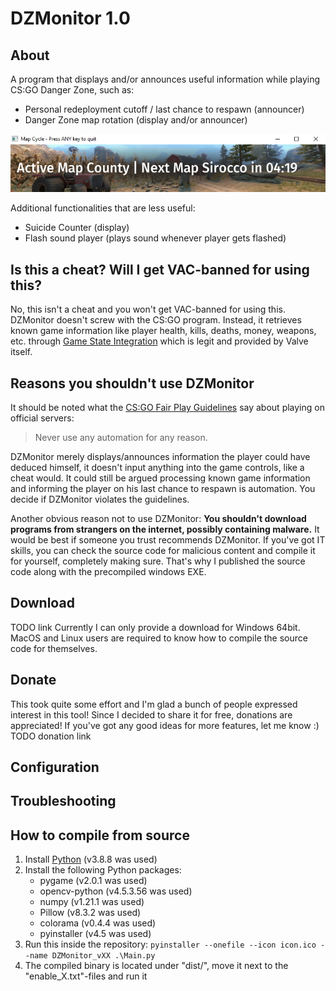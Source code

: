 # DZMonitor 1.0

## About
A program that displays and/or announces useful information while playing CS:GO Danger Zone, such as:
- Personal redeployment cutoff / last chance to respawn (announcer)
- Danger Zone map rotation (display and/or announcer)

![Map Cycle Display](/unused/example_map_cycle.jpg)

Additional functionalities that are less useful:
- Suicide Counter (display)
- Flash sound player (plays sound whenever player gets flashed)

## Is this a cheat? Will I get VAC-banned for using this?
No, this isn't a cheat and you won't get VAC-banned for using this. DZMonitor doesn't screw with the CS:GO program. Instead, it retrieves known game information like player health, kills, deaths, money, weapons, etc. through [Game State Integration](https://developer.valvesoftware.com/wiki/Counter-Strike:_Global_Offensive_Game_State_Integration) which is legit and provided by Valve itself.

## Reasons you shouldn't use DZMonitor
It should be noted what the [CS:GO Fair Play Guidelines](https://blog.counter-strike.net/index.php/fair-play-guidelines/) say about playing on official servers:

> Never use any automation for any reason.

DZMonitor merely displays/announces information the player could have deduced himself, it doesn't input anything into the game controls, like a cheat would. It could still be argued processing known game information and informing the player on his last chance to respawn is automation. You decide if DZMonitor violates the guidelines.

Another obvious reason not to use DZMonitor: **You shouldn't download programs from strangers on the internet, possibly containing malware.** It would be best if someone you trust recommends DZMonitor. If you've got IT skills, you can check the source code for malicious content and compile it for yourself, completely making sure. That's why I published the source code along with the precompiled windows EXE.

## Download
TODO link
Currently I can only provide a download for Windows 64bit. MacOS and Linux users are required to know how to compile the source code for themselves.

## Donate
This took quite some effort and I'm glad a bunch of people expressed interest in this tool! Since I decided to share it for free, donations are appreciated! If you've got any good ideas for more features, let me know :)
TODO donation link

## Configuration


## Troubleshooting


## How to compile from source
1. Install [Python](https://www.python.org) (v3.8.8 was used)
2. Install the following Python packages:
   - pygame (v2.0.1 was used)
   - opencv-python (v4.5.3.56 was used)
   - numpy (v1.21.1 was used)
   - Pillow (v8.3.2 was used)
   - colorama (v0.4.4 was used)
   - pyinstaller (v4.5 was used)
3. Run this inside the repository: `pyinstaller --onefile --icon icon.ico --name DZMonitor_vXX .\Main.py`
4. The compiled binary is located under "dist/", move it next to the "enable_X.txt"-files and run it
